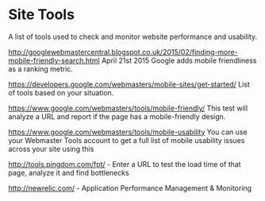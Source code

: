 # Site Tools
A list of tools used to check and monitor website performance and usability.

http://googlewebmastercentral.blogspot.co.uk/2015/02/finding-more-mobile-friendly-search.html
April 21st 2015 Google adds mobile friendliness as a ranking metric.

https://developers.google.com/webmasters/mobile-sites/get-started/
List of tools based on your situation.

https://www.google.com/webmasters/tools/mobile-friendly/
This test will analyze a URL and report if the page has a mobile-friendly design.

https://www.google.com/webmasters/tools/mobile-usability
You can use your Webmaster Tools account to get a full list of mobile usability issues across your site using this

http://tools.pingdom.com/fpt/ - Enter a URL to test the load time of that page, analyze it and find bottlenecks

http://newrelic.com/ - Application Performance Management & Monitoring
